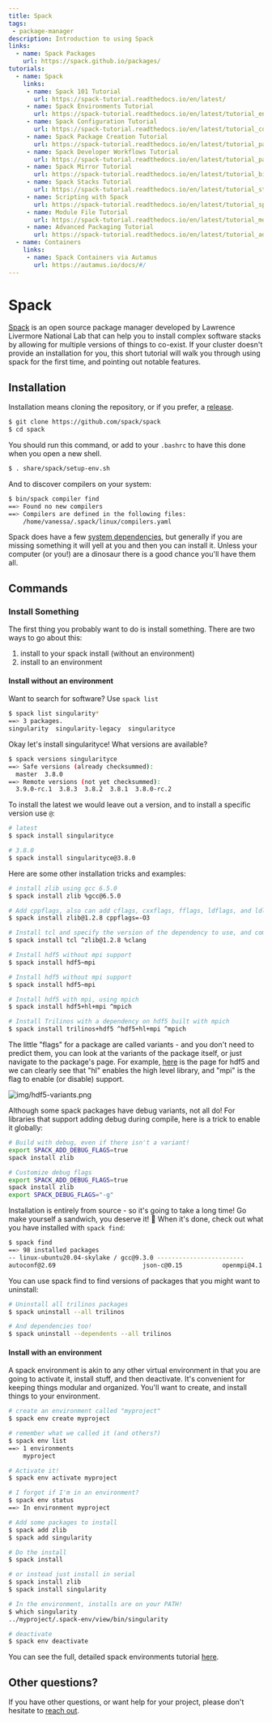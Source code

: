 ```yaml
---
title: Spack
tags: 
 - package-manager
description: Introduction to using Spack
links:
  - name: Spack Packages
    url: https://spack.github.io/packages/
tutorials:
  - name: Spack
    links:
     - name: Spack 101 Tutorial
       url: https://spack-tutorial.readthedocs.io/en/latest/
     - name: Spack Environments Tutorial
       url: https://spack-tutorial.readthedocs.io/en/latest/tutorial_environments.html
     - name: Spack Configuration Tutorial
       url: https://spack-tutorial.readthedocs.io/en/latest/tutorial_configuration.html
     - name: Spack Package Creation Tutorial
       url: https://spack-tutorial.readthedocs.io/en/latest/tutorial_packaging.html
     - name: Spack Developer Workflows Tutorial
       url: https://spack-tutorial.readthedocs.io/en/latest/tutorial_packaging.html
     - name: Spack Mirror Tutorial
       url: https://spack-tutorial.readthedocs.io/en/latest/tutorial_binary_cache.html
     - name: Spack Stacks Tutorial
       url: https://spack-tutorial.readthedocs.io/en/latest/tutorial_stacks.html
     - name: Scripting with Spack
       url: https://spack-tutorial.readthedocs.io/en/latest/tutorial_spack_scripting.html
     - name: Module File Tutorial
       url: https://spack-tutorial.readthedocs.io/en/latest/tutorial_modules.html
     - name: Advanced Packaging Tutorial
       url: https://spack-tutorial.readthedocs.io/en/latest/tutorial_advanced_packaging.html
  - name: Containers
    links:
     - name: Spack Containers via Autamus
       url: https://autamus.io/docs/#/  
---
```


# Spack

[Spack](https://github.com/spack/spack) is an open source package manager developed by Lawrence Livermore National Lab that can help you to install complex software stacks by allowing for multiple versions of things to co-exist. If your cluster doesn't provide an installation for you, this short tutorial will walk you through using spack for the first time, and pointing out notable features. 

## Installation

Installation means cloning the repository, or if you prefer, a [release](https://github.com/spack/spack/releases).

```bash
$ git clone https://github.com/spack/spack
$ cd spack
```

You should run this command, or add to your `.bashrc` to have this done when you open a new shell.

```bash
$ . share/spack/setup-env.sh
```

And to discover compilers on your system:

```bash
$ bin/spack compiler find
==> Found no new compilers
==> Compilers are defined in the following files:
    /home/vanessa/.spack/linux/compilers.yaml
```

Spack does have a few [system dependencies](https://spack.readthedocs.io/en/latest/getting_started.html?highlight=curl#system-prerequisites), but generally if you are missing something it will yell at you and then you can install it. Unless your computer (or you!) are a dinosaur there is a good chance you'll have them all.

## Commands

### Install Something

The first thing you probably want to do is install something. There are two ways to go about this:

 1. install to your spack install (without an environment)
 2. install to an environment


#### Install without an environment

Want to search for software? Use `spack list`

```bash
$ spack list singularity*
==> 3 packages.
singularity  singularity-legacy  singularityce
```

Okay let's install singularityce! What versions are available?

```bash
$ spack versions singularityce
==> Safe versions (already checksummed):
  master  3.8.0
==> Remote versions (not yet checksummed):
  3.9.0-rc.1  3.8.3  3.8.2  3.8.1  3.8.0-rc.2
```

To install the latest we would leave out a version, and to install a specific version use `@`:

```bash
# latest
$ spack install singularityce

# 3.8.0
$ spack install singularityce@3.8.0
```

Here are some other installation tricks and examples:

```bash
# install zlib using gcc 6.5.0
$ spack install zlib %gcc@6.5.0

# Add cppflags, also can add cflags, cxxflags, fflags, ldflags, and ldlibs parameters
$ spack install zlib@1.2.8 cppflags=-O3

# Install tcl and specify the version of the dependency to use, and compiler
$ spack install tcl ^zlib@1.2.8 %clang

# Install hdf5 without mpi support
$ spack install hdf5~mpi

# Install hdf5 without mpi support
$ spack install hdf5~mpi

# Install hdf5 with mpi, using mpich
$ spack install hdf5+hl+mpi ^mpich

# Install Trilinos with a dependency on hdf5 built with mpich
$ spack install trilinos+hdf5 ^hdf5+hl+mpi ^mpich
```

The little "flags" for a package are called variants - and you don't need to predict them, you can look at the variants of the package itself,
or just navigate to the package's page. For example, [here](https://spack.github.io/packages/package.html?name=hdf5) is the page for hdf5 and we can
clearly see that "hl" enables the high level library, and "mpi" is the flag to enable (or disable) support.

![img/hdf5-variants.png](img/hdf5-variants.png)

Although some spack packages have debug variants, not all do! For libraries that support
adding debug during compile, here is a trick to enable it globally:

```bash
# Build with debug, even if there isn't a variant!
export SPACK_ADD_DEBUG_FLAGS=true
spack install zlib

# Customize debug flags
export SPACK_ADD_DEBUG_FLAGS=true
spack install zlib
export SPACK_DEBUG_FLAGS="-g"
```

Installation is entirely from source - so it's going to take a long time! Go make yourself a sandwich, you deserve it! 🥪️
When it's done, check out what you have installed with `spack find`:

```bash
$ spack find
==> 98 installed packages
-- linux-ubuntu20.04-skylake / gcc@9.3.0 ------------------------
autoconf@2.69                        json-c@0.15           openmpi@4.1.1            py-snowballstemmer@2.0.0
```

You can use spack find to find versions of packages that you might want to uninstall:

```bash
# Uninstall all trilinos packages
$ spack uninstall --all trilinos

# And dependencies too!
$ spack uninstall --dependents --all trilinos
```

#### Install with an environment

A spack environment is akin to any other virtual environment in that you are going to activate it, install stuff, and then deactivate. It's convenient for keeping things modular and organized. You'll want to create, and install things to your environment.

```bash
# create an environment called "myproject"
$ spack env create myproject

# remember what we called it (and others?)
$ spack env list
==> 1 environments
    myproject

# Activate it!
$ spack env activate myproject

# I forgot if I'm in an environment?
$ spack env status
==> In environment myproject

# Add some packages to install
$ spack add zlib
$ spack add singularity

# Do the install
$ spack install

# or instead just install in serial
$ spack install zlib
$ spack install singularity

# In the environment, installs are on your PATH!
$ which singularity
../myproject/.spack-env/view/bin/singularity

# deactivate
$ spack env deactivate
```

You can see the full, detailed spack environments tutorial [here](https://spack-tutorial.readthedocs.io/en/latest/tutorial_environments.html).


## Other questions?
If you have other questions, or want help for your project, please don't hesitate to <a href="https://github.com/rse-ops/knowledge/issues">reach out</a>.
